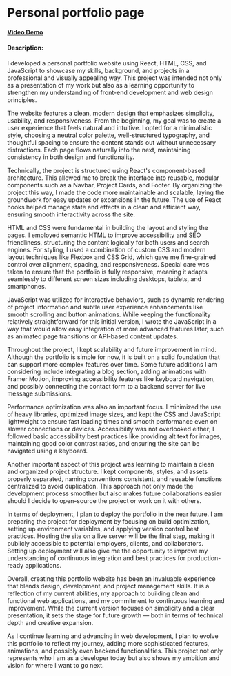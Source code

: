 # Personal portfolio page

#### [Video Demo](https://youtu.be/LhPHbzLwI54)

#### Description:

I developed a personal portfolio website using React, HTML, CSS, and JavaScript to showcase my skills, background, and projects in a professional and visually appealing way. This project was intended not only as a presentation of my work but also as a learning opportunity to strengthen my understanding of front-end development and web design principles.

The website features a clean, modern design that emphasizes simplicity, usability, and responsiveness. From the beginning, my goal was to create a user experience that feels natural and intuitive. I opted for a minimalistic style, choosing a neutral color palette, well-structured typography, and thoughtful spacing to ensure the content stands out without unnecessary distractions. Each page flows naturally into the next, maintaining consistency in both design and functionality.

Technically, the project is structured using React's component-based architecture. This allowed me to break the interface into reusable, modular components such as a Navbar, Project Cards, and Footer. By organizing the project this way, I made the code more maintainable and scalable, laying the groundwork for easy updates or expansions in the future. The use of React hooks helped manage state and effects in a clean and efficient way, ensuring smooth interactivity across the site.

HTML and CSS were fundamental in building the layout and styling the pages. I employed semantic HTML to improve accessibility and SEO friendliness, structuring the content logically for both users and search engines. For styling, I used a combination of custom CSS and modern layout techniques like Flexbox and CSS Grid, which gave me fine-grained control over alignment, spacing, and responsiveness. Special care was taken to ensure that the portfolio is fully responsive, meaning it adapts seamlessly to different screen sizes including desktops, tablets, and smartphones.

JavaScript was utilized for interactive behaviors, such as dynamic rendering of project information and subtle user experience enhancements like smooth scrolling and button animations. While keeping the functionality relatively straightforward for this initial version, I wrote the JavaScript in a way that would allow easy integration of more advanced features later, such as animated page transitions or API-based content updates.

Throughout the project, I kept scalability and future improvement in mind. Although the portfolio is simple for now, it is built on a solid foundation that can support more complex features over time. Some future additions I am considering include integrating a blog section, adding animations with Framer Motion, improving accessibility features like keyboard navigation, and possibly connecting the contact form to a backend server for live message submissions.

Performance optimization was also an important focus. I minimized the use of heavy libraries, optimized image sizes, and kept the CSS and JavaScript lightweight to ensure fast loading times and smooth performance even on slower connections or devices. Accessibility was not overlooked either; I followed basic accessibility best practices like providing alt text for images, maintaining good color contrast ratios, and ensuring the site can be navigated using a keyboard.

Another important aspect of this project was learning to maintain a clean and organized project structure. I kept components, styles, and assets properly separated, naming conventions consistent, and reusable functions centralized to avoid duplication. This approach not only made the development process smoother but also makes future collaborations easier should I decide to open-source the project or work on it with others.

In terms of deployment, I plan to deploy the portfolio in the near future. I am preparing the project for deployment by focusing on build optimization, setting up environment variables, and applying version control best practices. Hosting the site on a live server will be the final step, making it publicly accessible to potential employers, clients, and collaborators. Setting up deployment will also give me the opportunity to improve my understanding of continuous integration and best practices for production-ready applications.

Overall, creating this portfolio website has been an invaluable experience that blends design, development, and project management skills. It is a reflection of my current abilities, my approach to building clean and functional web applications, and my commitment to continuous learning and improvement. While the current version focuses on simplicity and a clear presentation, it sets the stage for future growth — both in terms of technical depth and creative expansion.

As I continue learning and advancing in web development, I plan to evolve this portfolio to reflect my journey, adding more sophisticated features, animations, and possibly even backend functionalities. This project not only represents who I am as a developer today but also shows my ambition and vision for where I want to go next.
